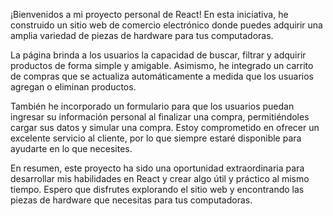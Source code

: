 ¡Bienvenidos a mi proyecto personal de React! En esta iniciativa, he construido un sitio web de comercio electrónico donde puedes adquirir una amplia variedad de piezas de hardware para tus computadoras.

La página brinda a los usuarios la capacidad de buscar, filtrar y adquirir productos de forma simple y amigable. Asimismo, he integrado un carrito de compras que se actualiza automáticamente a medida que los usuarios agregan o eliminan productos.

También he incorporado un formulario para que los usuarios puedan ingresar su información personal al finalizar una compra, permitiéndoles cargar sus datos y simular una compra. Estoy comprometido en ofrecer un excelente servicio al cliente, por lo que siempre estaré disponible para ayudarte en lo que necesites.

En resumen, este proyecto ha sido una oportunidad extraordinaria para desarrollar mis habilidades en React y crear algo útil y práctico al mismo tiempo. Espero que disfrutes explorando el sitio web y encontrando las piezas de hardware que necesitas para tus computadoras.